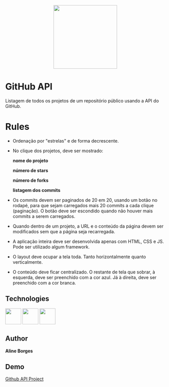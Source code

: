 <p align="center">
  <img width="200" height="200" src="https://github.com/aline-borges/github-api/blob/master/img/ghub-logo.png?raw=true">
</p>

# GitHub API

Listagem de todos os projetos de um repositório público usando a API do GitHub.

# Rules

- Ordenação por "estrelas" e de forma decrescente.

- No clique dos projetos, deve ser mostrado:

	**nome do projeto**

	**número de stars**

	**número de forks**

	**listagem dos commits**

 - Os commits devem ser paginados de 20 em 20, usando um botão no rodapé, para que sejam carregados mais 20 commits a cada clique (paginação). O botão deve ser escondido quando não houver mais commits a serem carregados.

- Quando dentro de um projeto, a URL e o conteúdo da página devem ser modificados sem que a página seja recarregada.

- A aplicação inteira deve ser desenvolvida apenas com HTML, CSS e JS. Pode ser utilizado algum framework.

- O layout deve ocupar a tela toda. Tanto horizontalmente quanto verticalmente.

- O conteúdo deve ficar centralizado. O restante de tela que sobrar, à esquerda, deve ser preenchido com a cor azul. Já à direita, deve ser preenchido com a cor branca. 

## Technologies

 <p align="left">
  	<img width="50" height="50" src="https://freeiconshop.com/wp-content/uploads/edd/html-flat.png">
	<img width="50" height="50" src="https://freeiconshop.com/wp-content/uploads/edd/css-flat.png">
	<img width="50" height="50" src="https://freeiconshop.com/wp-content/uploads/edd/js-flat-128x128.png">
</p>

## Author

**Aline Borges**


## Demo
<a href="https://alineborges-githubapi.netlify.com/">Github API Project</a>

